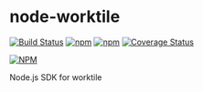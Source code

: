 # node-worktile

[![Build Status](https://travis-ci.org/isayme/node-worktile.svg?branch=master)](https://travis-ci.org/isayme/node-worktile)
[![npm](https://img.shields.io/npm/v/worktile.svg?maxAge=2592000)](https://travis-ci.org/isayme/node-worktile)
[![npm](https://img.shields.io/npm/l/worktile.svg?maxAge=2592000)](https://travis-ci.org/isayme/node-worktile)
[![Coverage Status](https://coveralls.io/repos/github/isayme/node-worktile/badge.svg?branch=master)](https://coveralls.io/github/isayme/node-worktile?branch=master)

[![NPM](https://nodei.co/npm/worktile.png)](https://nodei.co/npm/worktile/)

Node.js SDK for worktile
